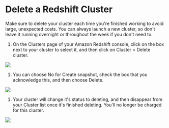 Delete a Redshift Cluster
=========================

Make sure to delete your cluster each time you're finished working to avoid large, unexpected costs. You can always launch a new cluster, so don't leave it running overnight or throughout the week if you don't need to.

1.  On the Clusters page of your Amazon Redshift console, click on the box next to your cluster to select it, and then click on Cluster > Delete cluster.

![](https://video.udacity-data.com/topher/2019/February/5c5aba12_delete-cluster/delete-cluster.png)

1.  You can choose No for Create snapshot, check the box that you acknowledge this, and then choose Delete.

![](https://video.udacity-data.com/topher/2019/February/5c5aba6a_delete-cluster-confirm/delete-cluster-confirm.png)

1.  Your cluster will change it's status to deleting, and then disappear from your Cluster list once it's finished deleting. You'll no longer be charged for this cluster.

![](https://video.udacity-data.com/topher/2019/February/5c5aba72_deleting-cluster/deleting-cluster.png)